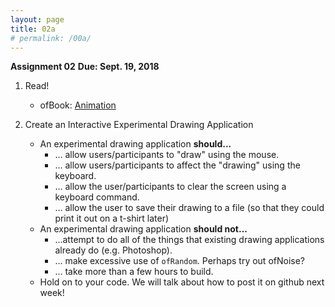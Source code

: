 ```yaml
---
layout: page
title: 02a
# permalink: /00a/
---
```


__Assignment 02__
__Due: Sept. 19, 2018__

1. Read!
    - ofBook: [Animation](https://openframeworks.cc/ofBook/chapters/animation.html)
    
2. Create an Interactive Experimental Drawing Application
    - An experimental drawing application __should...__
        - ... allow users/participants to "draw" using the mouse.
        - ... allow users/participants to affect the "drawing" using the keyboard.
        - ... allow the user/participants to clear the screen using a keyboard command.
        - ... allow the user to save their drawing to a file (so that they could print it out on a t-shirt later)
    - An experimental drawing application __should not...__
        - ...attempt to do all of the things that existing drawing applications already do (e.g. Photoshop).
        - ... make excessive use of `ofRandom`. Perhaps try out ofNoise?
        - ... take more than a few hours to build.
    - Hold on to your code. We will talk about how to post it on github next week!
